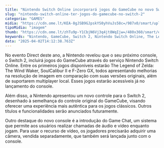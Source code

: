 ```yaml
---
title: "Nintendo Switch Online incorporará jogos do GameCube no novo Switch 2"
slug: "nintendo-switch-online-ter-jogos-do-gamecube-no-switch-2"
categoria: "GAMES"
midia: "https://cdn.ome.lt/KEA-8gJSB9GJpskYS0yhVuJs58c=/987x0/smart/uploads/conteudo/fotos/OMELETE_CAPA_-_2025-04-02T105004.544.png"
tipoMidia: "imagem"
thumb: "https://cdn.ome.lt/zhTu9p-Y1CbjN6Vj3q4jt8WqIjw=/480x360/smart/extras/conteudos/omelete_THUMB_-_2025-04-02T104914.723.png"
keywords: "Nintendo, GameCube, Switch 2, Nintendo Switch Online, The Legend of Zelda, SoulCalibur II"
data: "2025-04-02T14:12:38.763Z"
---
```


No evento Direct deste ano, a Nintendo revelou que o seu próximo console, o Switch 2, incluirá jogos do GameCube através do serviço Nintendo Switch Online. Entre os primeiros jogos disponíveis estarão The Legend of Zelda: The Wind Waker, SoulCalibur II e F-Zero GX, todos apresentando melhorias na resolução de imagem em comparação com suas versões originais, além de suportarem multiplayer local. Esses jogos estarão acessíveis já no lançamento do console.

Além disso, a Nintendo apresentou um novo controle para o Switch 2, desenhado à semelhança do controle original do GameCube, visando oferecer uma experiência mais autêntica para os jogos clássicos. Outros títulos e funcionalidades serão anunciados futuramente.

Outro destaque do novo console é a introdução do Game Chat, um sistema que permite aos usuários realizar chamadas de áudio e vídeo enquanto jogam. Para usar o recurso de vídeo, os jogadores precisarão adquirir uma câmera, vendida separadamente, que também será lançada junto com o console.